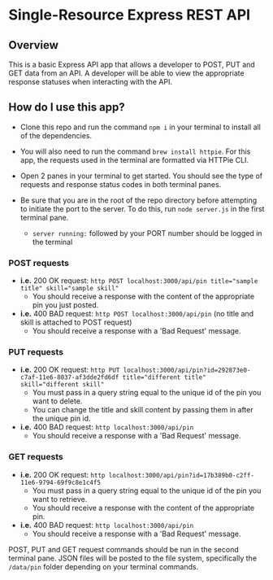 # Single-Resource Express REST API

## Overview

This is a basic Express API app that allows a developer to POST, PUT and GET data from an API. A developer will be able to view the appropriate response statuses when interacting with the API.

## How do I use this app?

* Clone this repo and run the command `npm i` in your terminal to install all of the dependencies.

* You will also need to run the command `brew install httpie`. For this app, the requests used in the terminal are formatted via HTTPie CLI.

* Open 2 panes in your terminal to get started. You should see the type of requests and response status codes in both terminal panes.

* Be sure that you are in the root of the repo directory before attempting to initiate the port to the server. To do this, run `node server.js` in the first terminal pane.
  * `server running:` followed by your PORT number should be logged in the terminal

### POST requests
  * **i.e.** 200 OK request: `http POST localhost:3000/api/pin title="sample title" skill="sample skill"`
    * You should receive a response with the content of the appropriate pin you just posted.
  * **i.e.** 400 BAD request: `http POST localhost:3000/api/pin` (no title and skill is attached to POST request)
    * You should receive a response with a 'Bad Request' message.

### PUT requests
  * **i.e.** 200 OK request: `http PUT localhost:3000/api/pin?id=292873e0-c7af-11e6-8037-af3dde2fd6df title="different title" skill="different skill"`
    * You must pass in a query string equal to the unique id of the pin you want to delete.
    * You can change the title and skill content by passing them in after the unique pin id.
  * **i.e.** 400 BAD request: `http localhost:3000/api/pin`
    * You should receive a response with a 'Bad Request' message.

### GET requests
  * **i.e.** 200 OK request: `http localhost:3000/api/pin?id=17b389b0-c2ff-11e6-9794-69f9c8e1c4f5`
    * You must pass in a query string equal to the unique id of the pin you want to retrieve.
    * You should receive a response with the content of the appropriate pin.
  * **i.e.** 400 BAD request: `http localhost:3000/api/pin`
    * You should receive a response with a 'Bad Request' message.


POST, PUT and GET request commands should be run in the second terminal pane. JSON files will be posted to the file system, specifically the `/data/pin` folder depending on your terminal commands.
